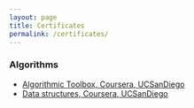 ```yaml
---
layout: page
title: Certificates
permalink: /certificates/
---
```

### Algorithms
* [Algorithmic Toolbox, Coursera, UCSanDiego](https://coursera.org/share/372fc69f7d55cb7dcfcdbe2784c5b8ee)
* [Data structures, Coursera, UCSanDiego](https://coursera.org/share/e534c993f9830653fef0e7eac6eca3a3)
